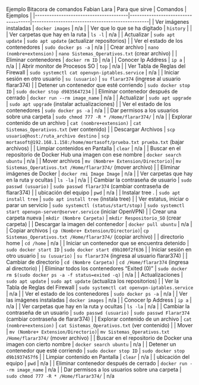 Ejemplo Bitacora de comandos Fabian Lara
| Para que sirve                                | Comandos                            | Ejemplos                                       |
|---------------------------------------|------------------------------------|-------------------------------------------------|
| Ver imágenes instaladas               | `docker images`                   | n/a                                             |
| Ver que lo que se ha digitado            | `history`                         |                                                 |
| Ver carpetas que hay en la ruta       | `ls -l`                           | n/a                                             |
| Actualizar                            | `sudo apt update`                 | `sudo apt update` (actualizar repositorios)    |
| Ver el estado de los contenedores     | `sudo docker ps -a`               | n/a                                             |
| Crear archivo                         | `nano (nombre+extension)`         | `nano Sistemas_Operativos.txt` (crear archivo)  |
| Eliminar contenedores                 | `docker rm ID`                    | n/a                                             |
| Conocer Ip Address                    | `ip a`                            | n/a                                             |
| Abrir monitor de Procesos SO          | `top`                             | n/a                                             |
| Ver Tabla de Reglas del Firewall       | `sudo systemctl cat openvpn-iptables.service` | n/a                                     |
| Iniciar sesión en otro usuario        | `su (usuario)`                    | `su flarar374` (ingrese al usuario flarar374) |
| Detener un contenedor que esté corriendo | `sudo docker stop ID`          | `sudo docker stop d9835647234`                |
| Eliminar contenedor después de cerrado | `docker run --rm image_name`      | n/a                                             |
| Actualizar                            | `sudo apt upgrade`                | `sudo apt upgrade` (instalar actualizaciones)  |
| Ver el estado de los contenedores     | `sudo docker ps -a`               | n/a                                             |
| Dar permisos a los usuarios sobre una carpeta | `sudo chmod 777 -R * /Home/flarar374/` | n/a |
| Explorar contenido de un archivo           | `cat (nombre+extension)`          | `cat Sistemas_Operativos.txt` (ver contenido)   |
| Descargar Archivos                        | `scp usuario@host:/ruta_archivo destino` | `scp mortasoft@192.168.1.158:/home/mortasoft/prueba.txt prueba.txt` (bajar archivos) |
| Limpiar contenidos en Pantalla        | `clear`                           | n/a                                             |
| Buscar en el repositorio de Docker Hub una imagen con ese nombre | `docker search ubuntu` | n/a |
| Mover archivos                                 | `mv (Nombre+ Extension/Directorio)`| `mv Sistemas_Operativos.txt /Home/flarar374/` (mover archivo) |
| Eliminar imágenes de Docker           | `docker rmi Image Image`          | n/a                                             |
| Ver carpetas que hay en la ruta y ocultas | `ls -la`                         | n/a                                             |
| Cambiar la contraseña de usuario         | `sudo passwd (usuario)`           | `sudo passwd flarar374` (cambiar contraseña de flarar374) |
| ubicación del equipo           | `pwd`                             | n/a                                             |
| Instalar tree .                      | `sudo apt install tree`            | `sudo apt install tree` (instala tree)        |
| Ver estatus, iniciar o parar un servicio | `sudo systemctl (status/start/stop)` | `sudo systemctl start openvpn-server@server.service` (iniciar OpenVPN) |
| Crear una carpeta nueva                   | `mkdir (Nombre Carpeta)`           | `mkdir Respositorio_SO` (crear carpeta)        |
| Descargar la imagen del contenedor    | `docker pull ubuntu`              | n/a                                             |
| Copiar archivos                       | `cp (Nombre+ Extension/Directorio)`| `cp Sistemas_Operativos.txt /Home/flarar374/` (copiar archivo) |
| directorio home                  | `cd /home`                        | n/a                                             |
| Iniciar un contenedor que se encuentra detenido | `sudo docker start ID`          | `sudo docker start d9b100f2f636`                |
| Iniciar sesión en otro usuario        | `su (usuario)`                    | `su flarar374` (ingresa al usuario flarar374) |
| Cambiar de directorio                    | `cd (Nombre Carpeta)`       | `cd /Home/flarar374` (ingresa al directorio)   |
| Eliminar todos los contenedores “Exited (0)” | `sudo docker rm $(sudo docker ps -a -f status=exited -q)` | n/a |
| Actualizaciones                           | `sudo apt update`                 | `sudo apt update` (actualiza los repositorios)    |
| Ver la Tabla de Reglas del Firewall       | `sudo systemctl cat openvpn-iptables.service` | n/a                                     |
| Ver el estado de los contenedores     | `sudo docker ps -a`               | n/a                                             |
| Ver las imágenes instaladas               | `docker images`                   | n/a                                             |
| Conocer Ip Address                    | `ip a`                            | n/a                                             |
| Ver carpetas que hay en la ruta y ocultas | `ls -la`                         | n/a                                             |
| Cambiar la contraseña de un usuario         | `sudo passwd (usuario)`           | `sudo passwd Flarar374` (cambiar contraseña de flarar374) |
| Explorar contenido de un archivo           | `cat (nombre+extension)`          | `cat Sistemas_Operativos.txt` (ver contenido)   |
| Mover                                 | `mv (Nombre+ Extension/Directorio)`| `mv Sistemas_Operativos.txt /Home/flarar374/` (mover archivo) |
| Buscar en el repositorio de Docker una imagen con cierto nombre | `docker search ubuntu` | n/a |
| Detener un contenedor que esté corriendo | `sudo docker stop ID`          | `sudo docker stop d9b1937457f6`                |
| Limpiar contenido en Pantalla        | `clear`                           | n/a                                             |
| ubicación del equipo           | `pwd`                             | n/a                                             |
| Eliminar contenedor después de cerrado | `docker run --rm image_name`      | n/a                                             |
| Dar permisos a los usuarios sobre una carpeta | `sudo chmod 777 -R * /Home/flarar374/` | n/a
